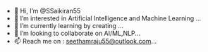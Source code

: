 - 👋 Hi, I’m @SSaikiran55
- 👀 I’m interested in Artificial Intelligence and Machine Learning ...
- 🌱 I’m currently learning by creating ...
- 💞️ I’m looking to collaborate on AI/ML,NLP...
- 📫 Reach me on : seethamraju55@outlook.com...

<!---
SSaikiran55/SSaikiran55 is a ✨ special ✨ repository because its `README.md` (this file) appears on your GitHub profile.
You can click the Preview link to take a look at your changes.
--->
